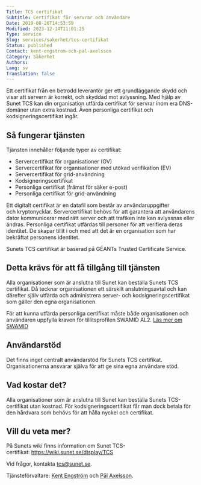```yaml
---
Title: TCS certifikat
Subtitle: Certifikat för servrar och användare
Date: 2019-08-26T14:53:59
Modified: 2023-12-14T11:01:25
Type: service
Slug: services/sakerhet/tcs-certifikat
Status: published
Contact: kent-engstrom-och-pal-axelsson
Category: Säkerhet
Authors: 
Lang: sv
Translation: false
---
```


Ett certifikat från en betrodd leverantör ger ett grundläggande skydd och visar att servern är korrekt, och skyddad mot avlyssning. Med hjälp av Sunet TCS kan din organisation utfärda certifikat för servrar inom era DNS-domäner utan extra kostnad. Även personliga certifikat och kodsigneringscertifikat ingår.

## Så fungerar tjänsten

Tjänsten innehåller följande typer av certifikat:

* Servercertifikat för organisationer (OV)
* Servercertifikat för organisationer med utökad verifikation (EV)
* Servercertifikat för grid-användning
* Kodsigneringscertifikat
* Personliga certifikat (främst för säker e-post)
* Personliga certifikat för grid-användning

Ett digitalt certifikat är en datafil som består av användaruppgifter och kryptonycklar. Servercertifikat behövs för att garantera att användarens dator kommunicerar med rätt server och att trafiken inte kan avlyssnas eller ändras. Personliga certifikat utfärdas till personer för att verifiera deras identitet. De skapar tillit i och med att det är en organisation som har bekräftat personens identitet.

Sunets TCS certifikat är baserad på GÉANTs Trusted Certificate Service.

## Detta krävs för att få tillgång till tjänsten

Alla organisationer som är anslutna till Sunet kan beställa Sunets TCS certifikat. Då tecknar organisationen ett särskilt anslutningsavtal och kan därefter själv utfärda och administrera server- och kodsigneringscertifikat som gäller den egna organisationen.

För att kunna utfärda personliga certifikat måste både organisationen och användaren uppfylla kraven för tillitsprofilen SWAMID AL2. [Läs mer om SWAMID](http://web-wp.sunet.se/om-sunet/om-swamid/)

## Användarstöd

Det finns inget centralt användarstöd för Sunets TCS certifikat. Organisationerna ansvarar själva för att ge sina egna användare stöd.

## **Vad kostar det?**

Alla organisationer som är anslutna till Sunet kan beställa Sunets TCS-certifikat utan kostnad. För kodsigneringscertifikat får man dock betala för den hårdvara som behövs för att hålla nyckel och certifikat.

## Vill du veta mer?

På Sunets wiki finns information om Sunet TCS-certifikat: <https://wiki.sunet.se/display/TCS>

Vid frågor, kontakta [tcs@sunet.se](mailto:tcs@sunet.se).

Tjänsteförvaltare: [Kent Engström](mailto:kent@nsc.liu.se) och [Pål Axelsson](mailto:pax@sunet.se).


